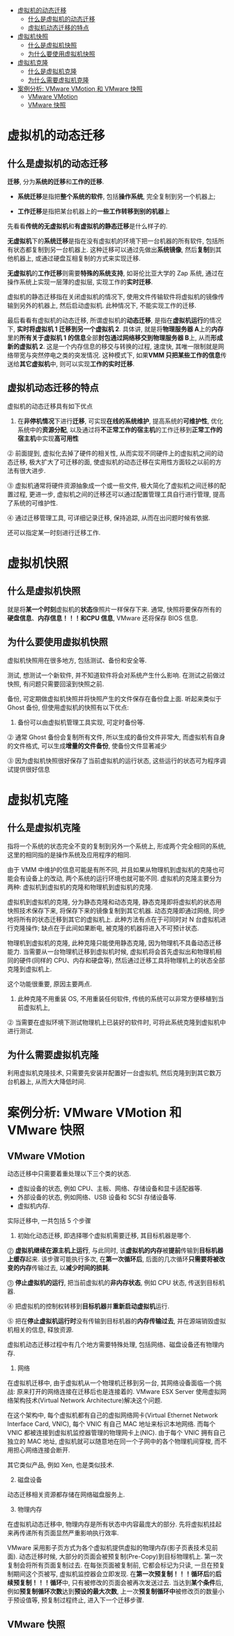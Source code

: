 
<!-- @import "[TOC]" {cmd="toc" depthFrom=1 depthTo=6 orderedList=false} -->

<!-- code_chunk_output -->

- [虚拟机的动态迁移](#虚拟机的动态迁移)
  - [什么是虚拟机的动态迁移](#什么是虚拟机的动态迁移)
  - [虚拟机动态迁移的特点](#虚拟机动态迁移的特点)
- [虚拟机快照](#虚拟机快照)
  - [什么是虚拟机快照](#什么是虚拟机快照)
  - [为什么要使用虚拟机快照](#为什么要使用虚拟机快照)
- [虚拟机克隆](#虚拟机克隆)
  - [什么是虚拟机克隆](#什么是虚拟机克隆)
  - [为什么需要虚拟机克隆](#为什么需要虚拟机克隆)
- [案例分析: VMware VMotion 和 VMware 快照](#案例分析-vmware-vmotion-和-vmware-快照)
  - [VMware VMotion](#vmware-vmotion)
  - [VMware 快照](#vmware-快照)

<!-- /code_chunk_output -->

# 虚拟机的动态迁移

## 什么是虚拟机的动态迁移

**迁移**, 分为**系统的迁移**和**工作的迁移**.

- **系统迁移**是指把**整个系统的软件**, 包括**操作系统**, 完全复制到另一个机器上;

- **工作迁移**是指把某台机器上的**一些工作转移到别的机器**上

先看看**传统的无虚拟机**和**有虚拟机的静态迁移**是什么样子的.

**无虚拟机**下的**系统迁移**是指在没有虚拟机的环境下把一台机器的所有软件, 包括所有状态都复制到另一台机器上. 这种迁移可以通过先做出**系统镜像**, 然后**复制**到其他机器上, 或通过硬盘互相复制的方式来实现迁移.

**无虚拟机**的**工作迁移**则需要**特殊的系统支持**, 如哥伦比亚大学的 Zap 系统, 通过在操作系统上实现一层薄的虚拟层, 实现工作的**实时迁移**.

虚拟机的静态迁移指在关闭虚拟机的情况下, 使用文件传输软件将虚拟机的镜像传输到另外的机器上, 然后启动虚拟机. 此种情况下, 不能实现工作的迁移.

最后看看有虚拟机的动态迁移, 所谓虚拟机的**动态迁移**, 是指在**虚拟机运行**的情况下, **实时将虚拟机 1 迁移到另一个虚拟机 2**. 具体讲, 就是将**物理服务器 A**上的**内存**里的**所有关于虚拟机 1 的信息**全部**封包通过网络移交到物理服务器 B**上, 从而**形成新的虚拟机 2**. 这是一个内存信息的移交与转换的过程, 速度快, 其唯一限制就是网络带宽与突然停电之类的突发情况. 这种模式下, 如果**VMM 只把某些工作的信息**传送给**其它虚拟机**中, 则可以实现**工作的实时迁移**.

## 虚拟机动态迁移的特点

虚拟机的动态迁移具有如下优点

1) 在**非停机情况**下进行**迁移**, 可实现**在线的系统维护**, 提高系统的**可维护性**, 优化系统中的**资源分配**, 以及通过将**不正常工作的宿主机**的工作迁移到**正常工作的宿主机**中实现**高可用性**

⓶ 前面提到, 虚拟化去掉了硬件的相关性, 从而实现不同硬件上的虚拟机之间的动态迁移, 极大扩大了可迁移的面, 使虚拟机的动态迁移在实用性方面较之以前的方法有很大进步.

⓷ 虚拟机通常将硬件资源抽象成一个或一些文件, 极大简化了虚拟机之间迁移的配置过程, 更进一步, 虚拟机之间的迁移还可以通过配置管理工具自行进行管理, 提高了系统的可维护性.

⓸ 通过迁移管理工具, 可详细记录迁移, 保持追踪, 从而在出问题时候有依据.

还可以指定某一时刻进行迁移工作.

# 虚拟机快照

## 什么是虚拟机快照

就是将**某一个时刻**虚拟机的**状态**像照片一样保存下来. 通常, 快照将要保存所有的**硬盘信息**、**内存信息！！！**和**CPU 信息**, VMware 还将保存 BIOS 信息.

## 为什么要使用虚拟机快照

虚拟机快照用在很多地方, 包括测试、备份和安全等.

测试, 想测试一个新软件, 并不知道软件将会对系统产生什么影响. 在测试之前做过快照, 有问题只需要回滚到快照之前.

备份, 可定期做虚拟机快照并将快照产生的文件保存在备份盘上面. 听起来类似于 Ghost 备份, 但使用虚拟机的快照有以下优点:

1) 备份可以由虚拟机管理工具实现, 可定时备份等.

⓶ 通常 Ghost 备份会复制所有文件, 所以生成的备份文件非常大, 而虚拟机有自身的文件格式, 可以生成**增量的文件备份**, 使备份文件显著减少

⓷ 因为虚拟机快照很好保存了当前虚拟机的运行状态, 这些运行的状态可为程序调试提供很好信息

# 虚拟机克隆

## 什么是虚拟机克隆

指将一个系统的状态完全不变的复制到另外一个系统上, 形成两个完全相同的系统, 这里的相同指的是操作系统及应用程序的相同.

由于 VMM 中维护的信息可能是有所不同, 并且如果从物理机到虚拟机的克隆也可能会有设备上的改动, 两个系统的运行环境也就可能不同. 虚拟机的克隆主要分为两种: 虚拟机到虚拟机的克隆和物理机到虚拟机的克隆.

虚拟机到虚拟机的克隆, 分为静态克隆和动态克隆, 静态克隆即将虚拟机的状态用快照技术保存下来, 将保存下来的镜像复制到其它机器. 动态克隆即通过网络, 同步地将所有的状态迁移到其它的虚拟机上. 此种方法有点在于可同时对 N 台虚拟机进行克隆操作; 缺点在于此间如果断电, 被克隆的机器将进入不可预计状态.

物理机到虚拟机的克隆, 此种克隆只能使用静态克隆, 因为物理机不具备动态迁移能力. 当需要从一台物理机迁移到虚拟机时候, 虚拟机将会首先虚拟出和物理机相同的硬件(同样的 CPU、内存和硬盘等), 然后通过迁移工具将物理机上的状态全部克隆到虚拟机上.

这个功能很重要, 原因主要两点.

1) 此种克隆不用重装 OS, 不用重装任何软件, 传统的系统可以非常方便移植到当前虚拟机上,

⓶ 当需要在虚拟环境下测试物理机上已装好的软件时, 可将此系统克隆到虚拟机中进行测试.

## 为什么需要虚拟机克隆

利用虚拟机克隆技术, 只需要先安装并配置好一台虚拟机, 然后克隆到到其它数万台机器上, 从而大大降低时间.

# 案例分析: VMware VMotion 和 VMware 快照

## VMware VMotion

动态迁移中只需要着重处理以下三个类的状态.

- 虚拟设备的状态, 例如 CPU、主板、网络、存储设备和显卡适配器等.
- 外部设备的状态, 例如网络、USB 设备和 SCSI 存储设备等.
- 虚拟机内存.

实际迁移中, 一共包括 5 个步骤

1) 初始化动态迁移, 即选择哪个虚拟机需要迁移, 其目标机器是哪个.

⓶ **虚拟机继续在源主机上运行**, 与此同时, 该**虚拟机的内存**被**提前**传输到**目标机器上缓存**起来. 该步骤可能执行多次, 在**第一次循环后**, 后面的几次循环**只需要将被改变的内存**传输过去, 以**减少时间的损耗**.

⓷ **停止虚拟机的运行**, 把当前虚拟机的**非内存状态**, 例如 CPU 状态, 传送到目标机器.

⓸ 把虚拟机的控制权转移到**目标机器**并**重新启动虚拟机**运行.

⓹ 把在**停止虚拟机运行时**没有传输到目标机器的**内存传输过去**, 并在源端销毁虚拟机相关的信息, 释放资源.

虚拟机动态迁移过程中有几个地方需要特殊处理, 包括网络、磁盘设备还有物理内存.

1. 网络

在虚拟机迁移中, 由于虚拟机从一个物理机迁移到另一台, 其网络设备面临一个挑战: 原来打开的网络连接在迁移后也是连接着的. VMware ESX Server 使用虚拟网络架构技术(Virtual Network Architecture)解决这个问题.

在这个架构中, 每个虚拟机都有自己的虚拟网络网卡(Virtual Ethernet Network Interface Card, VNIC), 每个 VNIC 有自己 MAC 地址来标识本地网络. 而每个 VNIC 都被连接到虚拟机监控器管理的物理网卡上(NIC). 由于每个 VNIC 拥有自己独立的 MAC 地址, 虚拟机就可以随意地在同一个子网中的各个物理机间穿梭, 而不用担心网络连接会断开.

其它类似产品, 例如 Xen, 也是类似技术.

2. 磁盘设备

动态迁移相关资源都存储在网络磁盘服务上.

3. 物理内存

在虚拟机动态迁移中, 物理内存是所有状态中内容最庞大的部分. 先将虚拟机挂起来再传递所有页面显然严重影响执行效率.

VMware 采用影子页方式为各个虚拟机提供虚拟的物理内存(影子页表技术见前面). 动态迁移时候, 大部分的页面会被预复制(Pre\-Copy)到目标物理机上. 第一次复制会将所有页面复制过去. 在每张页面被复制前, 它都会标记为只读, 一旦在预复制期间这个页被写, 虚拟机监控器会立即发现. 在**第一次预复制！！！循环后**的**后续预复制！！！循环**中, 只有被修改的页面会被再次发送过去. 当达到**某个条件**后, 例如**预复制循环次数**达到**预设的最大次数**, 上一次**预复制循环中**被修改页的数量小于预设值等, 预复制过程终止, 进入下一个迁移步骤.

## VMware 快照



